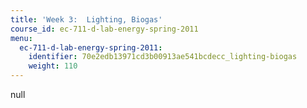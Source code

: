```yaml
---
title: 'Week 3:  Lighting, Biogas'
course_id: ec-711-d-lab-energy-spring-2011
menu:
  ec-711-d-lab-energy-spring-2011:
    identifier: 70e2edb13971cd3b00913ae541bcdecc_lighting-biogas
    weight: 110
---
```

null